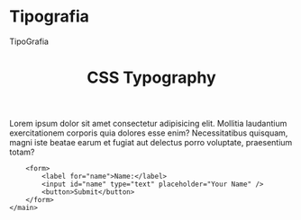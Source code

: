 # Tipografia
TipoGrafia


<!DOCTYPE html>
<html lang="en">

<head>
    <meta charset="UTF-8">
    <meta http-equiv="X-UA-Compatible" content="IE=edge">
    <meta name="viewport" content="width=device-width, initial-scale=1.0">
    <title>Document</title>
    <link rel="stylesheet" href="style.css">
</head>
<style>

body {
  padding: 10%;
}

body {
  padding: 10%;
  font-size: 2rem;
}

input, button {
  font: inherit;
}


p {
  text-decoration: underline;
}

p {
  text-transform: uppercase;
}


p {
  text-align: center;
}


p {
  text-indent: 20px;
}

p {
  line-height: 1.5;
}

p {
  letter-spacing: 2px;
}

p {
  word-spacing: 5px;
}

p {
  font-weight: bold;
}

p {
  font-style: italic;
}

p {
  font-family: Arial, Helvetica, sans-serif;
}


</style>

<body>
    <header>
        <h1>CSS Typography</h1>
    </header>
    <main>
        <p>Lorem ipsum dolor sit amet consectetur adipisicing elit. Mollitia laudantium exercitationem corporis quia
            dolores esse enim? Necessitatibus quisquam, magni iste beatae earum et fugiat aut delectus porro voluptate,
            praesentium totam?</p>

        <form>
            <label for="name">Name:</label>
            <input id="name" type="text" placeholder="Your Name" />
            <button>Submit</button>
        </form>
    </main>
</body>

</html>
